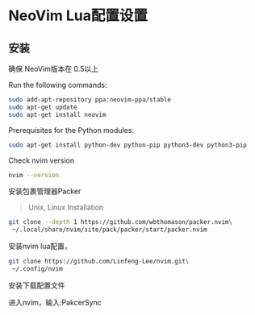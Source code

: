 # NeoVim Lua配置设置

## 安装

确保 NeoVim版本在 0.5以上

Run the following commands:

```bash
sudo add-apt-repository ppa:neovim-ppa/stable
sudo apt-get update
sudo apt-get install neovim
```

Prerequisites for the Python modules:

```bash
sudo apt-get install python-dev python-pip python3-dev python3-pip
```

Check nvim version

```bash
nvim --version
```

安装包裹管理器Packer

> Unix, Linux Installation

```bash
git clone --depth 1 https://github.com/wbthomason/packer.nvim\
 ~/.local/share/nvim/site/pack/packer/start/packer.nvim
```

安装nvim lua配置，

```bash
git clone https://github.com/Linfeng-Lee/nvim.git\
 ~/.config/nvim
```

安装下载配置文件

进入nvim，输入:PakcerSync

